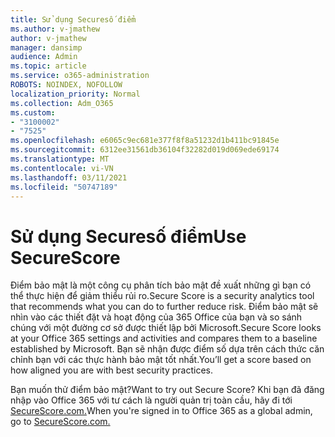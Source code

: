 ```yaml
---
title: Sử dụng Securesố điểm
ms.author: v-jmathew
author: v-jmathew
manager: dansimp
audience: Admin
ms.topic: article
ms.service: o365-administration
ROBOTS: NOINDEX, NOFOLLOW
localization_priority: Normal
ms.collection: Adm_O365
ms.custom:
- "3100002"
- "7525"
ms.openlocfilehash: e6065c9ec681e377f8f8a51232d1b411bc91845e
ms.sourcegitcommit: 6312ee31561db36104f32282d019d069ede69174
ms.translationtype: MT
ms.contentlocale: vi-VN
ms.lasthandoff: 03/11/2021
ms.locfileid: "50747189"
---
```

# <a name="use-securescore"></a><span data-ttu-id="60bfd-102">Sử dụng Securesố điểm</span><span class="sxs-lookup"><span data-stu-id="60bfd-102">Use SecureScore</span></span>

<span data-ttu-id="60bfd-103">Điểm bảo mật là một công cụ phân tích bảo mật đề xuất những gì bạn có thể thực hiện để giảm thiểu rủi ro.</span><span class="sxs-lookup"><span data-stu-id="60bfd-103">Secure Score is a security analytics tool that recommends what you can do to further reduce risk.</span></span> <span data-ttu-id="60bfd-104">Điểm bảo mật sẽ nhìn vào các thiết đặt và hoạt động của 365 Office của bạn và so sánh chúng với một đường cơ sở được thiết lập bởi Microsoft.</span><span class="sxs-lookup"><span data-stu-id="60bfd-104">Secure Score looks at your Office 365 settings and activities and compares them to a baseline established by Microsoft.</span></span> <span data-ttu-id="60bfd-105">Bạn sẽ nhận được điểm số dựa trên cách thức căn chỉnh bạn với các thực hành bảo mật tốt nhất.</span><span class="sxs-lookup"><span data-stu-id="60bfd-105">You’ll get a score based on how aligned you are with best security practices.</span></span>

<span data-ttu-id="60bfd-106">Bạn muốn thử điểm bảo mật?</span><span class="sxs-lookup"><span data-stu-id="60bfd-106">Want to try out Secure Score?</span></span> <span data-ttu-id="60bfd-107">Khi bạn đã đăng nhập vào Office 365 với tư cách là người quản trị toàn cầu, hãy đi tới [SecureScore.com.](https://securescore.office.com/)</span><span class="sxs-lookup"><span data-stu-id="60bfd-107">When you're signed in to Office 365 as a global admin, go to [SecureScore.com.](https://securescore.office.com/)</span></span>
